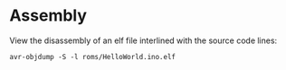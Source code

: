 # Assembly

View the disassembly of an elf file interlined with the source code lines:
```
avr-objdump -S -l roms/HelloWorld.ino.elf
```


